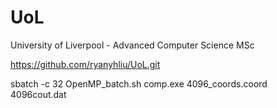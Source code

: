 # UoL
University of Liverpool - Advanced Computer Science MSc 

https://github.com/ryanyhliu/UoL.git



sbatch -c 32 OpenMP_batch.sh comp.exe 4096_coords.coord 4096cout.dat